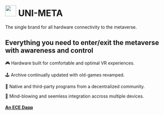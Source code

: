 #  <img src="https://user-images.githubusercontent.com/61543012/194732341-dd1f83d6-7d24-455c-8e61-4f8d68509426.png" height="35" width="35" align-items="center" justify-content="center" /> UNI-META
The single brand for all hardware connectivity to the metaverse.

## Everything you need to enter/exit the metaverse with awareness and control

🎮 Hardware built for comfortable and optimal VR experiences.

🕹️ Archive continually updated with old-games revamped.

👾 Native and third-party programs from a decentralized community.

🤯 Mind-blowing and seemless integration accross multiple devices.

#### [An ECE Dapp](https://github.com/elicharlese)
